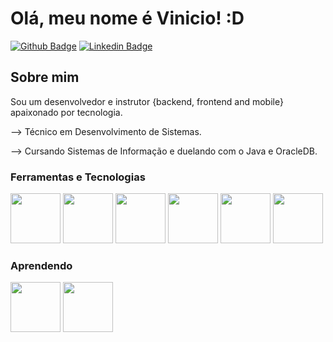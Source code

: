 # Olá, meu nome é Vinicio! :D

[![Github Badge](https://img.shields.io/badge/-Github-000?style=flat-square&logo=Github&logoColor=white&link=https://github.com/Viniart)](https://github.com/Viniart)
[![Linkedin Badge](https://img.shields.io/badge/-LinkedIn-blue?style=flat-square&logo=Linkedin&logoColor=white&link=https://www.linkedin.com/in/vinicio-santos-28754a210/)](https://www.linkedin.com/in/vinicio-santos-28754a210/)

## Sobre mim
Sou um desenvolvedor e instrutor {backend, frontend and mobile} apaixonado por tecnologia.

--> Técnico em Desenvolvimento de Sistemas.

--> Cursando Sistemas de Informação e duelando com o Java e OracleDB.

### Ferramentas e Tecnologias

<div>
<img src="https://cdn.jsdelivr.net/gh/devicons/devicon/icons/git/git-original.svg" width="80" height="80"/>
<img src="https://cdn.jsdelivr.net/gh/devicons/devicon/icons/javascript/javascript-original.svg" width="80" height="80"/>
<img src="https://cdn.jsdelivr.net/gh/devicons/devicon/icons/typescript/typescript-original.svg" width="80" height="80"/>
<img src="https://cdn.jsdelivr.net/gh/devicons/devicon/icons/csharp/csharp-original.svg" width="80" height="80"/>
<img src="https://cdn.jsdelivr.net/gh/devicons/devicon/icons/react/react-original.svg" width="80" height="80"/>
<img src="https://cdn.jsdelivr.net/gh/devicons/devicon/icons/angularjs/angularjs-original.svg" width="80" height="80"/>
</div>

### Aprendendo

<div>
<img src="https://cdn.jsdelivr.net/gh/devicons/devicon/icons/java/java-original.svg" width="80" height="80"/>
<img src="https://cdn.jsdelivr.net/gh/devicons/devicon/icons/kotlin/kotlin-original.svg" width="80" height="80"/>       
</div>

<br>
<br>
<div>

<!--
**Viniart/Viniart** is a ✨ _special_ ✨ repository because its `README.md` (this file) appears on your GitHub profile.

Here are some ideas to get you started:

- 🔭 I’m currently working on ...
- 🌱 I’m currently learning ...
- 👯 I’m looking to collaborate on ...
- 🤔 I’m looking for help with ...
- 💬 Ask me about ...
- 📫 How to reach me: ...
- 😄 Pronouns: ...
- ⚡ Fun fact: ...
-->
